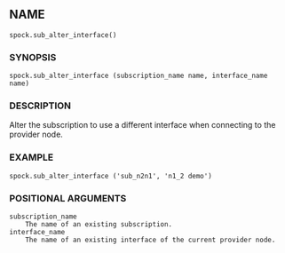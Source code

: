 ## NAME

`spock.sub_alter_interface()`

### SYNOPSIS
    
`spock.sub_alter_interface (subscription_name name, interface_name name)`
 
### DESCRIPTION

Alter the subscription to use a different interface when connecting to the provider node.

### EXAMPLE

`spock.sub_alter_interface ('sub_n2n1', 'n1_2 demo')`
 
### POSITIONAL ARGUMENTS
    subscription_name
        The name of an existing subscription.
    interface_name
        The name of an existing interface of the current provider node.
